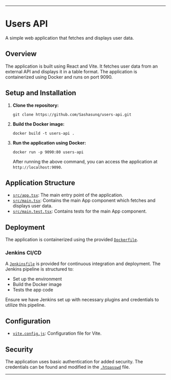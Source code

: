 
---

# Users API

A simple web application that fetches and displays user data.

## Overview

The application is built using React and Vite. It fetches user data from an external API and displays it in a table format. The application is containerized using Docker and runs on port 9090.

## Setup and Installation

1. **Clone the repository:**
   ```
   git clone https://github.com/Sashasunq/users-api.git
   ```

2. **Build the Docker image:**
   ```
   docker build -t users-api .
   ```

3. **Run the application using Docker:**
   ```
   docker run -p 9090:80 users-api
   ```

   After running the above command, you can access the application at `http://localhost:9090`.

## Application Structure

- [`src/app.tsx`](https://github.com/Sashasunq/users-api/blob/main/src/app.tsx): The main entry point of the application.
- [`src/main.tsx`](https://github.com/Sashasunq/users-api/blob/main/src/main.tsx): Contains the main App component which fetches and displays user data.
- [`src/main.test.tsx`](https://github.com/Sashasunq/users-api/blob/main/src/main.test.tsx): Contains tests for the main App component.

## Deployment

The application is containerized using the provided [`Dockerfile`](https://github.com/Sashasunq/users-api/blob/main/Dockerfile).

### Jenkins CI/CD

A [`Jenkinsfile`](https://github.com/Sashasunq/users-api/blob/main/Jenkinsfile) is provided for continuous integration and deployment. The Jenkins pipeline is structured to:

- Set up the environment
- Build the Docker image
- Tests the app code 

Ensure we have Jenkins set up with necessary plugins and credentials to utilize this pipeline.

## Configuration

- [`vite.config.js`](https://github.com/Sashasunq/users-api/blob/main/vite.config.js): Configuration file for Vite.

## Security

The application uses basic authentication for added security. The credentials can be found and modified in the [`.htpasswd`](https://github.com/Sashasunq/users-api/blob/main/.htpasswd) file.

---
